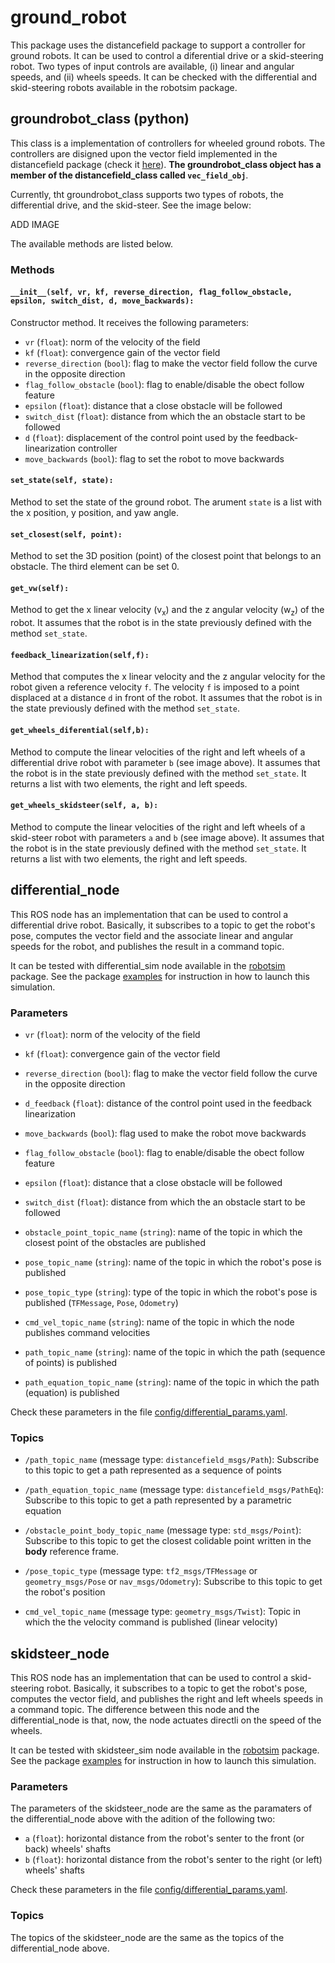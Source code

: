 # ground_robot


This package uses the distancefield package to support a controller for ground robots. It can be used to control a diferential drive or a skid-steering robot. Two types of input controls are available, (i) linear and angular speeds, and (ii) wheels speeds. It can be checked with the differential and skid-steering robots available in the robotsim package.



## groundrobot_class (python)

This class is a implementation of controllers for wheeled ground robots. The controllers are disigned upon the vector field implemented in the distancefield package (check it [here](../distancefield)). <strong>The groundrobot_class object has a member of the distancefield_class called `vec_field_obj`</strong>.

Currently, tht groundrobot_class supports two types of robots, the differential drive, and the skid-steer. See the image below:

ADD IMAGE

The available methods are listed below.



### Methods

#### `__init__(self, vr, kf, reverse_direction, flag_follow_obstacle, epsilon, switch_dist, d, move_backwards):`

Constructor method. It receives the following parameters:

- `vr` (`float`): norm of the velocity of the field
- `kf` (`float`): convergence gain of the vector field
- `reverse_direction` (`bool`): flag to make the vector field follow the curve in the opposite direction
- `flag_follow_obstacle` (`bool`): flag to enable/disable the obect follow feature
- `epsilon` (`float`): distance that a close obstacle will be followed
- `switch_dist` (`float`): distance from which the an obstacle start to be followed
- `d` (`float`): displacement of the control point used by the feedback-linearization controller
- `move_backwards` (`bool`): flag to set the robot to move backwards


#### `set_state(self, state):`

Method to set the state of the ground robot. The arument `state` is a list with the x position, y position, and yaw angle.



#### `set_closest(self, point):`

Method to set the 3D position (point) of the closest point that belongs to an obstacle. The third element can be set 0.



#### `get_vw(self):`

Method to get the x linear velocity (v<sub>x</sub>) and the z angular velocity (w<sub>z</sub>) of the robot. It assumes that the robot is in the state previously defined with the method `set_state`.


#### `feedback_linearization(self,f):`

Method that computes the x linear velocity and the z angular velocity for the robot given a reference velocity `f`. The velocity `f` is imposed to a point displaced at a distance `d` in front of the robot. It assumes that the robot is in the state previously defined with the method `set_state`.


#### `get_wheels_diferential(self,b):`

Method to compute the linear velocities of the right and left wheels of a differential drive robot with parameter `b` (see image above). It assumes that the robot is in the state previously defined with the method `set_state`. It returns a list with two elements, the right and left speeds.


#### `get_wheels_skidsteer(self, a, b):`

Method to compute the linear velocities of the right and left wheels of a skid-steer robot with parameters `a` and `b` (see image above). It assumes that the robot is in the state previously defined with the method `set_state`. It returns a list with two elements, the right and left speeds.









## differential_node

This ROS node has an implementation that can be used to control a differential drive robot. Basically, it subscribes to a topic to get the robot's pose, computes the vector field and the associate linear and angular speeds for the robot, and publishes the result in a command topic.

It can be tested with differential_sim node available in the [robotsim](../robotsim) package. See the package [examples](../examples) for instruction in how to launch this simulation.


### Parameters


- `vr` (`float`): norm of the velocity of the field
- `kf` (`float`): convergence gain of the vector field
- `reverse_direction` (`bool`): flag to make the vector field follow the curve in the opposite direction
- `d_feedback` (`float`): distance of the control point used in the feedback linearization
- `move_backwards` (`bool`): flag used to make the robot move backwards

- `flag_follow_obstacle` (`bool`): flag to enable/disable the obect follow feature
- `epsilon` (`float`): distance that a close obstacle will be followed
- `switch_dist` (`float`): distance from which the an obstacle start to be followed
- `obstacle_point_topic_name` (`string`): name of the topic in which the closest point of the obstacles are published

- `pose_topic_name` (`string`): name of the topic in which the robot's pose is published
- `pose_topic_type` (`string`): type of the topic in which the robot's pose is published (`TFMessage`, `Pose`, `Odometry`)
- `cmd_vel_topic_name` (`string`): name of the topic in which the node publishes command velocities
- `path_topic_name` (`string`): name of the topic in which the path (sequence of points) is published
- `path_equation_topic_name` (`string`): name of the topic in which the path (equation) is published


Check these parameters in the file [config/differential_params.yaml](config/differential_params.yaml).


### Topics


- `/path_topic_name`  (message type: `distancefield_msgs/Path`): Subscribe to this topic to get a path represented as a sequence of points
- `/path_equation_topic_name`  (message type: `distancefield_msgs/PathEq`): Subscribe to this topic to get a path represented by a parametric equation
- `/obstacle_point_body_topic_name`  (message type: `std_msgs/Point`): Subscribe to this topic to get the closest colidable point written in the <strong>body</strong> reference frame.
- `/pose_topic_type`  (message type: `tf2_msgs/TFMessage` or `geometry_msgs/Pose` or `nav_msgs/Odometry`): Subscribe to this topic to get the robot's position


- `cmd_vel_topic_name`  (message type: `geometry_msgs/Twist`): Topic in which the the velocity command is published (linear velocity)




## skidsteer_node

This ROS node has an implementation that can be used to control a skid-steering robot. Basically, it subscribes to a topic to get the robot's pose, computes the vector field, and publishes the right and left wheels speeds in a command topic. The difference between this node and the differential_node is that, now, the node actuates directli on the speed of the wheels.

It can be tested with skidsteer_sim node available in the [robotsim](../robotsim) package. See the package [examples](../examples) for instruction in how to launch this simulation.



### Parameters

The parameters of the skidsteer_node are the same as the paramaters of the differential_node above with the adition of the following two:

- `a` (`float`): horizontal distance from the robot's senter to the front (or back) wheels' shafts
- `b` (`float`): horizontal distance from the robot's senter to the right (or left) wheels' shafts

Check these parameters in the file [config/differential_params.yaml](config/skidsteer_params.yaml).


### Topics

The topics of the skidsteer_node are the same as the topics of the differential_node above.











